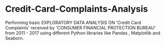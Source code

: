 # Credit-Card-Complaints-Analysis
Performing basic EXPLORATORY DATA ANALYSIS ON 'Credit Card Complaints' received by 'CONSUMER FINANCIAL PROTECTION BUREAU' from 2011 - 2017 using different Python libraries like Pandas , Matplotlib and Seaborn.
